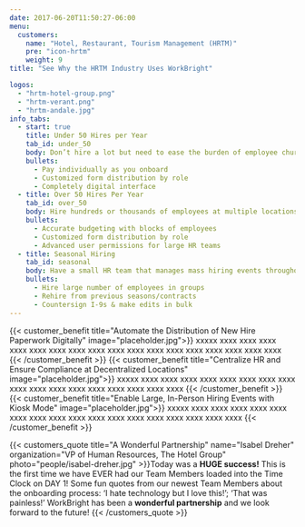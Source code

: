```yaml
---
date: 2017-06-20T11:50:27-06:00
menu:
  customers:
    name: "Hotel, Restaurant, Tourism Management (HRTM)"
    pre: "icon-hrtm"
    weight: 9
title: "See Why the HRTM Industry Uses WorkBright"

logos:
  - "hrtm-hotel-group.png"
  - "hrtm-verant.png"
  - "hrtm-andale.jpg"
info_tabs:
  - start: true
    title: Under 50 Hires per Year
    tab_id: under_50
    body: Don’t hire a lot but need to ease the burden of employee churn and/or ready to go digital? WorkBright can help!
    bullets:
      - Pay individually as you onboard
      - Customized form distribution by role 
      - Completely digital interface
  - title: Over 50 Hires Per Year
    tab_id: over_50
    body: Hire hundreds or thousands of employees at multiple locations and want to centralize your HR? WorkBright is made for you!
    bullets:
      - Accurate budgeting with blocks of employees
      - Customized form distribution by role
      - Advanced user permissions for large HR teams
  - title: Seasonal Hiring
    tab_id: seasonal
    body: Have a small HR team that manages mass hiring events throughout the year? WorkBright meets your needs!
    bullets:
      - Hire large number of employees in groups
      - Rehire from previous seasons/contracts
      - Countersign I-9s & make edits in bulk 
---
```

{{< customer_benefit title="Automate the Distribution of New Hire Paperwork Digitally" image="placeholder.jpg">}}
  xxxxx xxxx xxxx xxxx xxxx xxxx xxxx xxxx xxxx xxxx xxxx xxxx xxxx xxxx xxxx xxxx xxxx xxxx
{{< /customer_benefit >}}
{{< customer_benefit title="Centralize HR and Ensure Compliance at Decentralized Locations" image="placeholder.jpg">}}
  xxxxx xxxx xxxx xxxx xxxx xxxx xxxx xxxx xxxx xxxx xxxx xxxx xxxx xxxx xxxx xxxx xxxx xxxx
{{< /customer_benefit >}}
{{< customer_benefit title="Enable Large, In-Person Hiring Events with Kiosk Mode" image="placeholder.jpg">}}
  xxxxx xxxx xxxx xxxx xxxx xxxx xxxx xxxx xxxx xxxx xxxx xxxx xxxx xxxx xxxx xxxx xxxx xxxx
{{< /customer_benefit >}}

{{< customers_quote title="A Wonderful Partnership" name="Isabel Dreher" organization="VP of Human Resources, The Hotel Group" photo="people/isabel-dreher.jpg" >}}Today was a <strong>HUGE success!</strong> This is the first time we have EVER had our Team Members loaded into the Time Clock on DAY 1! Some fun quotes from our newest Team Members about the onboarding process: ‘I hate technology but I love this!’; ‘That was painless!’ WorkBright has been a <strong>wonderful partnership</strong> and we look forward to the future! {{< /customers_quote >}}